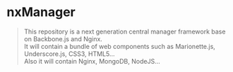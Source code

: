 nxManager
=============
>This repository is a next generation central manager framework base on Backbone.js and Nginx.  
>It will contain a bundle of web components such as Marionette.js, Underscore.js, CSS3, HTML5...  
>Also it will contain Nginx, MongoDB, NodeJS...  
